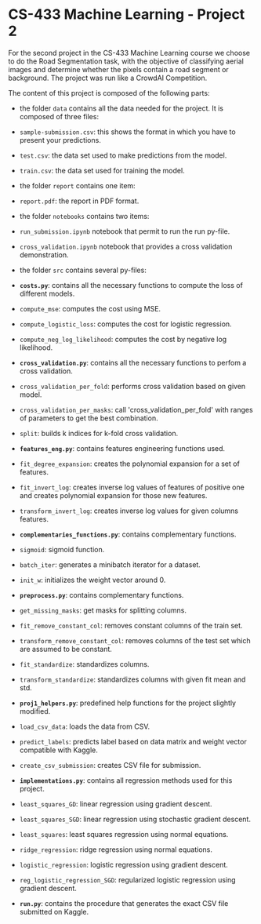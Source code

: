 # CS-433 Machine Learning - Project 2


For the second project in the CS-433 Machine Learning course we choose to do the Road Segmentation task, with the objective of classifying aerial images and determine whether the pixels contain a road segment or background. The project was run like a CrowdAI Competition.

The content of this project is composed of the following parts:


- the folder `data` contains all the data needed for the project. It is composed of three files:

   
- `sample-submission.csv`: this shows the format in which you have to present your predictions.
   
- `test.csv`: the data set used to make predictions from the model.
   
- `train.csv`: the data set used for training the model.


- the folder `report` contains one item:

    
- `report.pdf`: the report in PDF format.
 
- the folder `notebooks` contains two items:

    
- `run_submission.ipynb` notebook that permit to run the run py-file.


- `cross_validation.ipynb` notebook that provides a cross validation demonstration.


- the folder `src` contains several py-files:

   
- **`costs.py`**: contains all the necessary functions to compute the loss of different models.
      
- `compute_mse`: computes the cost using MSE.

- `compute_logistic_loss`: computes the cost for logistic regression.      
- `compute_neg_log_likelihood`: computes the cost by negative log likelihood.

 
  
- **`cross_validation.py`**: contains all the necessary functions to perfom a cross validation.
      
- `cross_validation_per_fold`: performs cross validation based on given model.
      
- `cross_validation_per_masks`: call 'cross_validation_per_fold' with ranges of parameters to get the best combination.
      
- `split`: builds k indices for k-fold cross validation.

   

- **`features_eng.py`**: contains features engineering functions used.
        
- `fit_degree_expansion`: creates the polynomial expansion for a set of features.
      
- `fit_invert_log`: creates inverse log values of features of positive one and creates polynomial expansion for those new features.

        
- `transform_invert_log`: creates inverse log values for given columns features.

   

- **`complementaries_functions.py`**: contains complementary functions.
  
- `sigmoid`: sigmoid function.
    
- `batch_iter`: generates a minibatch iterator for a dataset.
      
- `init_w`: initializes the weight vector around 0.


- **`preprocess.py`**: contains complementary functions.
  
- `get_missing_masks`: get masks for splitting columns.
    
- `fit_remove_constant_col`: removes constant columns of the train set.
 
- `transform_remove_constant_col`: removes columns of the test set which are assumed to be constant.
      
- `fit_standardize`: standardizes columns.

- `transform_standardize`: standardizes columns with given fit mean and std.


- **`proj1_helpers.py`**: predefined help functions for the project slightly modified.
      
- `load_csv_data`: loads the data from CSV.
      
- `predict_labels`: predicts label based on data matrix and weight vector compatible with Kaggle.
      
- `create_csv_submission`: creates CSV file for submission.

   


- **`implementations.py`**: contains all regression methods used for this project.
      
- `least_squares_GD`: linear regression using gradient descent.
      
- `least_squares_SGD`: linear regression using stochastic gradient descent.
      
- `least_squares`: least squares regression using normal equations.
      
- `ridge_regression`: ridge regression using normal equations.
      
- `logistic_regression`: logistic regression using gradient descent.
      
- `reg_logistic_regression_SGD`: regularized logistic regression using gradient descent.

   

- **`run.py`**: contains the procedure that generates the exact CSV file submitted on Kaggle.
   

